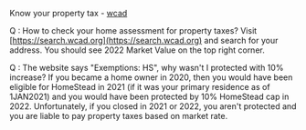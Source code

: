 Know your property tax - [wcad](https://search.wcad.org)

Q : How to check your home assessment for property taxes?
Visit [https://search.wcad.org](https://search.wcad.org) and search for your address.
You should see 2022 Market Value on the top right corner.


Q : The website says "Exemptions: HS", why wasn't I protected with 10% increase?
If you became a home owner in 2020, then you would have been eligible for HomeStead in 2021 (if it was your primary residence as of 1JAN2021) and you would have been protected by 10% HomeStead cap in 2022.
Unfortunately, if you closed in 2021 or 2022, you aren't protected and you are liable to pay property taxes based on market rate.

